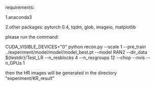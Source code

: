 requirements:

1.anaconda3

2.other packages: pytorch 0.4, tqdm, glob, imageio, matplotlib



please run the command:

CUDA_VISIBLE_DEVICES="0" python recon.py --scale 1 --pre_train ../experiment/model/model/model_best.pt  --model RAN2 --dir_data ${testdir}/Test_LR --n_resblocks 4 --n_resgroups 12 --chop --nvis --n_GPUs 1

then the HR images will be generated in the directory "experiment/KR_result"